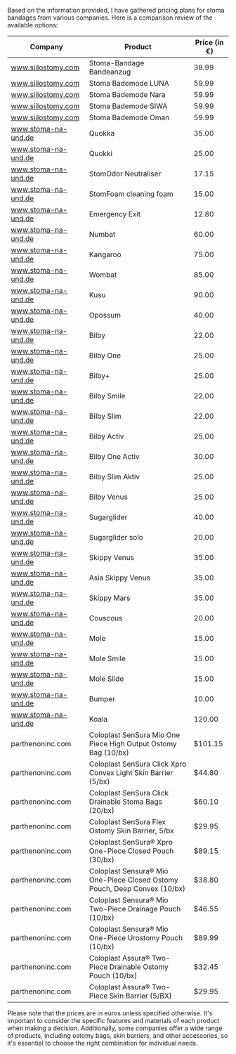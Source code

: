 Based on the information provided, I have gathered pricing plans for stoma bandages from various companies. Here is a comparison review of the available options:

| Company | Product | Price (in €) |
|---------|---------|--------------|
| www.siilostomy.com | Stoma-Bandage Bandeanzug | 38.99 |
| www.siilostomy.com | Stoma Bademode LUNA | 59.99 |
| www.siilostomy.com | Stoma Bademode Nara | 59.99 |
| www.siilostomy.com | Stoma Bademode SIWA | 59.99 |
| www.siilostomy.com | Stoma Bademode Oman | 59.99 |
| www.stoma-na-und.de | Quokka | 35.00 |
| www.stoma-na-und.de | Quokki | 25.00 |
| www.stoma-na-und.de | StomOdor Neutraliser | 17.15 |
| www.stoma-na-und.de | StomFoam cleaning foam | 15.00 |
| www.stoma-na-und.de | Emergency Exit | 12.80 |
| www.stoma-na-und.de | Numbat | 60.00 |
| www.stoma-na-und.de | Kangaroo | 75.00 |
| www.stoma-na-und.de | Wombat | 85.00 |
| www.stoma-na-und.de | Kusu | 90.00 |
| www.stoma-na-und.de | Opossum | 40.00 |
| www.stoma-na-und.de | Bilby | 22.00 |
| www.stoma-na-und.de | Bilby One | 25.00 |
| www.stoma-na-und.de | Bilby+ | 25.00 |
| www.stoma-na-und.de | Bilby Smile | 22.00 |
| www.stoma-na-und.de | Bilby Slim | 22.00 |
| www.stoma-na-und.de | Bilby Activ | 25.00 |
| www.stoma-na-und.de | Bilby One Activ | 30.00 |
| www.stoma-na-und.de | Bilby Slim Aktiv | 25.00 |
| www.stoma-na-und.de | Bilby Venus | 25.00 |
| www.stoma-na-und.de | Sugarglider | 40.00 |
| www.stoma-na-und.de | Sugarglider solo | 20.00 |
| www.stoma-na-und.de | Skippy Venus | 35.00 |
| www.stoma-na-und.de | Asia Skippy Venus | 35.00 |
| www.stoma-na-und.de | Skippy Mars | 35.00 |
| www.stoma-na-und.de | Couscous | 20.00 |
| www.stoma-na-und.de | Mole | 15.00 |
| www.stoma-na-und.de | Mole Smile | 15.00 |
| www.stoma-na-und.de | Mole Slide | 15.00 |
| www.stoma-na-und.de | Bumper | 10.00 |
| www.stoma-na-und.de | Koala | 120.00 |
| parthenoninc.com | Coloplast SenSura Mio One Piece High Output Ostomy Bag (10/bx) | $101.15 |
| parthenoninc.com | Coloplast SenSura Click Xpro Convex Light Skin Barrier (5/bx) | $44.80 |
| parthenoninc.com | Coloplast SenSura Click Drainable Stoma Bags (20/bx) | $60.10 |
| parthenoninc.com | Coloplast SenSura Flex Ostomy Skin Barrier, 5/bx | $29.95 |
| parthenoninc.com | Coloplast SenSura® Xpro One-Piece Closed Pouch (30/bx) | $89.15 |
| parthenoninc.com | Coloplast Sensura® Mio One-Piece Closed Ostomy Pouch, Deep Convex (10/bx) | $38.80 |
| parthenoninc.com | Coloplast Sensura® Mio Two-Piece Drainage Pouch (10/bx) | $46.55 |
| parthenoninc.com | Coloplast Sensura® Mio One-Piece Urostomy Pouch (10/bx) | $89.99 |
| parthenoninc.com | Coloplast Assura® Two-Piece Drainable Ostomy Pouch (10/bx) | $32.45 |
| parthenoninc.com | Coloplast Assura® Two-Piece Skin Barrier (5/BX) | $29.95 |

Please note that the prices are in euros unless specified otherwise. It's important to consider the specific features and materials of each product when making a decision. Additionally, some companies offer a wide range of products, including ostomy bags, skin barriers, and other accessories, so it's essential to choose the right combination for individual needs.